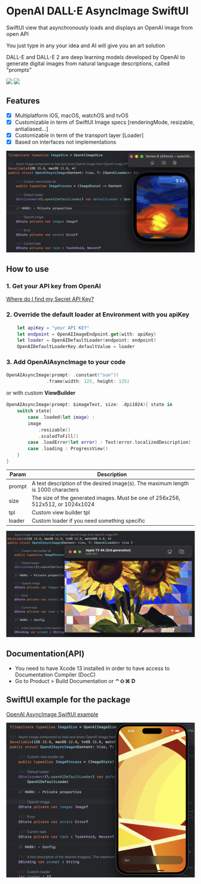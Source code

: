 # OpenAI DALL·E AsyncImage SwiftUI

SwiftUI view that asynchronously loads and displays an OpenAI image from open API

You just type in any your idea and AI will give you an art solution

DALL-E and DALL-E 2 are deep learning models developed by OpenAI to generate digital images from natural language descriptions, called "prompts"

[![](https://img.shields.io/endpoint?url=https%3A%2F%2Fswiftpackageindex.com%2Fapi%2Fpackages%2FThe-Igor%2Fopenai-async-image-swiftui%2Fbadge%3Ftype%3Dswift-versions)](https://swiftpackageindex.com/The-Igor/openai-async-image-swiftui)
[![](https://img.shields.io/endpoint?url=https%3A%2F%2Fswiftpackageindex.com%2Fapi%2Fpackages%2FThe-Igor%2Fopenai-async-image-swiftui%2Fbadge%3Ftype%3Dplatforms)](https://swiftpackageindex.com/The-Igor/openai-async-image-swiftui)

## Features
- [x] Multiplatform iOS, macOS, watchOS and tvOS
- [x] Customizable in term of SwiftUI Image specs [renderingMode, resizable,  antialiased...]
- [x] Customizable in term of the transport layer [Loader]
- [x] Based on interfaces not implementations

 ![OpenAI AsyncImage SwiftUI](https://github.com/The-Igor/openai-async-image-swiftui/blob/main/image/sun_watch.png) 

## How to use

### 1. Get your API key from OpenAI
[Where do I find my Secret API Key?](https://help.openai.com/en/articles/4936850-where-do-i-find-my-secret-api-key)


### 2. Override the default loader at Environment with you apiKey

```swift
    let apiKey = "your API KEY"
    let endpoint = OpenAIImageEndpoint.get(with: apiKey)
    let loader = OpenAIDefaultLoader(endpoint: endpoint)
    OpenAIDefaultLoaderKey.defaultValue = loader
```

### 3. Add **OpenAIAsyncImage** to your code

```swift
OpenAIAsyncImage(prompt: .constant("sun"))
               .frame(width: 125, height: 125)
```
or with custom **ViewBuilder**

```swift
OpenAIAsyncImage(prompt: $imageText, size: .dpi1024){ state in
    switch state{
        case .loaded(let image) :
        image
            .resizable()
            .scaledToFill()
        case .loadError(let error) : Text(error.localizedDescription)
        case .loading : ProgressView()
    }
}
```

| Param | Description |
| --- | --- |
| prompt | A text description of the desired image(s). The maximum length is 1000 characters |
| size | The size of the generated images. Must be one of 256x256, 512x512, or 1024x1024 |
| tpl | Custom view builder tpl |
| loader | Custom loader if you need something specific|

 ![OpenAI AsyncImage SwiftUI](https://github.com/The-Igor/openai-async-image-swiftui/blob/main/image/appletv_art.png) 

## Documentation(API)
- You need to have Xcode 13 installed in order to have access to Documentation Compiler (DocC)
- Go to Product > Build Documentation or **⌃⇧⌘ D**

## SwiftUI example for the package

[OpenAI AsyncImage SwiftUI example](https://github.com/The-Igor/openai-async-image-swiftui-example)


 ![OpenAI AsyncImage SwiftUI](https://github.com/The-Igor/openai-async-image-swiftui/blob/main/image/sun_11.png) 
